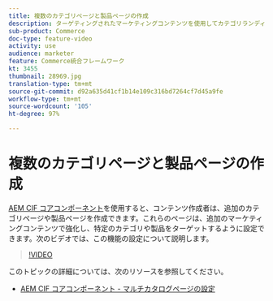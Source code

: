 ```yaml
---
title: 複数のカテゴリページと製品ページの作成
description: ターゲティングされたマーケティングコンテンツを使用してカテゴリランディングページと製品詳細ページを充実させる方法について説明します。
sub-product: Commerce
doc-type: feature-video
activity: use
audience: marketer
feature: Commerce統合フレームワーク
kt: 3455
thumbnail: 28969.jpg
translation-type: tm+mt
source-git-commit: d92a635d41cf1b14e109c316bd7264cf7d45a9fe
workflow-type: tm+mt
source-wordcount: '105'
ht-degree: 97%

---
```


# 複数のカテゴリページと製品ページの作成

[AEM CIF コアコンポーネント](https://github.com/adobe/aem-core-cif-components)を使用すると、コンテンツ作成者は、追加のカテゴリページや製品ページを作成できます。これらのページは、追加のマーケティングコンテンツで強化し、特定のカテゴリや製品をターゲットするように設定できます。次のビデオでは、この機能の設定について説明します。

>[!VIDEO](https://video.tv.adobe.com/v/28969/?quality=12)

このトピックの詳細については、次のリソースを参照してください。

- [AEM CIF コアコンポーネント - マルチカタログページの設定](https://github.com/adobe/aem-core-cif-components/wiki/configuration#multi-catalog-page-template-configuration)
